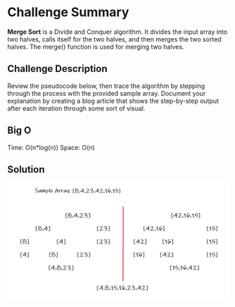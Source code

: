 # Challenge Summary

**Merge Sort** is a Divide and Conquer algorithm. It divides the input array into two halves, calls itself for the two halves, and then merges the two sorted halves. The merge() function is used for merging two halves. 

## Challenge Description

Review the pseudocode below, then trace the algorithm by stepping through the process with the provided sample array. Document your explanation by creating a blog article that shows the step-by-step output after each iteration through some sort of visual.

## Big O
Time: O(n*log(n))
Space: O(n)

## Solution
![mergeSort](../../assets/mergeSort.png)